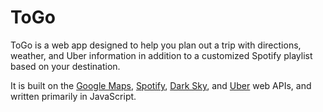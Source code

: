 # ToGo
ToGo is a web app designed to help you plan out a trip with directions, weather, and Uber information in addition to a customized Spotify playlist based on your destination.

It is built on the [Google Maps](https://developers.google.com/maps/), [Spotify](https://developer.spotify.com/web-api/), [Dark Sky](https://developer.forecast.io), and [Uber](https://developer.uber.com) web APIs, and written primarily in JavaScript.
